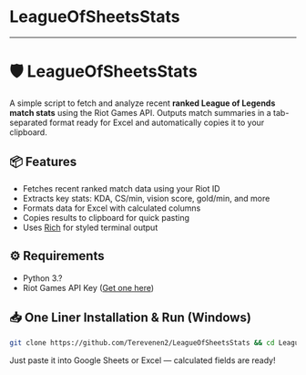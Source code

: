 # LeagueOfSheetsStats

---

# 🛡️ LeagueOfSheetsStats

A simple script to fetch and analyze recent **ranked League of Legends match stats** using the Riot Games API. Outputs match summaries in a tab-separated format ready for Excel and automatically copies it to your clipboard.

## 📦 Features

- Fetches recent ranked match data using your Riot ID
- Extracts key stats: KDA, CS/min, vision score, gold/min, and more
- Formats data for Excel with calculated columns
- Copies results to clipboard for quick pasting
- Uses [Rich](https://github.com/Textualize/rich) for styled terminal output

## ⚙️ Requirements

- Python 3.?
- Riot Games API Key ([Get one here](https://developer.riotgames.com/))

## 📥 One Liner Installation & Run (Windows)

```bash
git clone https://github.com/Terevenen2/LeagueOfSheetsStats && cd LeagueOfSheetsStats && pip install -r requirements.txt && python main.py
```

Just paste it into Google Sheets or Excel — calculated fields are ready!
